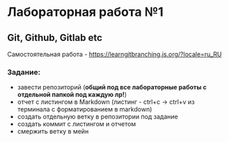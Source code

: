 # Лабораторная работа №1
## Git, Github, Gitlab etc
Самостоятельная работа - https://learngitbranching.js.org/?locale=ru_RU

### Задание:
- завести репозиторий (**общий под все лабораторные работы с отдельной папкой под каждую лр!**)
- отчет с листингом в Markdown (листинг - ctrl+c -> ctrl+v из терминала с форматированием в markdown)
- создать отдельную ветку в репозитории под задание
- создать коммит с листингом и отчетом
- смержить ветку в мейн
